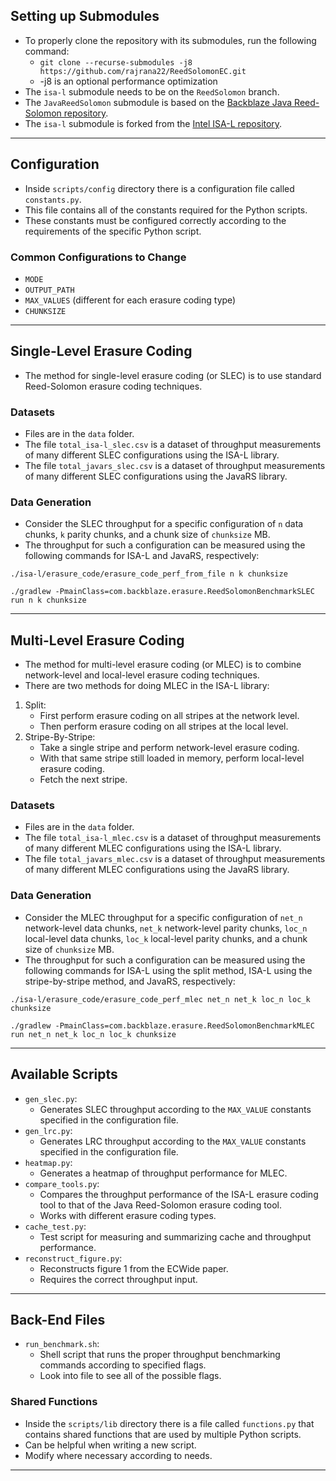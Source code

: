 
## Setting up Submodules

- To properly clone the repository with its submodules, run the following command:
    - `git clone --recurse-submodules -j8 https://github.com/rajrana22/ReedSolomonEC.git`
    -  -j8 is an optional performance optimization
- The `isa-l` submodule needs to be on the `ReedSolomon` branch.
- The `JavaReedSolomon` submodule is based on the [Backblaze Java Reed-Solomon repository](https://github.com/Backblaze/JavaReedSolomon).
- The `isa-l` submodule is forked from the [Intel ISA-L repository](https://github.com/intel/isa-l).

---

## Configuration

- Inside `scripts/config` directory there is a configuration file called `constants.py`.
- This file contains all of the constants required for the Python scripts.
- These constants must be configured correctly according to the requirements of the specific Python script.

### Common Configurations to Change

- `MODE`
- `OUTPUT_PATH`
- `MAX_VALUES` (different for each erasure coding type)
- `CHUNKSIZE`

---

## Single-Level Erasure Coding

- The method for single-level erasure coding (or SLEC) is to use standard Reed-Solomon erasure coding techniques.

### Datasets

- Files are in the `data` folder.
- The file `total_isa-l_slec.csv` is a dataset of throughput measurements of many different SLEC configurations using the ISA-L library.
- The file `total_javars_slec.csv` is a dataset of throughput measurements of many different SLEC configurations using the JavaRS library.

### Data Generation

- Consider the SLEC throughput for a specific configuration of `n` data chunks, `k` parity chunks, and a chunk size of `chunksize` MB.
- The throughput for such a configuration can be measured using the following commands for ISA-L and JavaRS, respectively:
```
./isa-l/erasure_code/erasure_code_perf_from_file n k chunksize
```
```
./gradlew -PmainClass=com.backblaze.erasure.ReedSolomonBenchmarkSLEC run n k chunksize
```

---

## Multi-Level Erasure Coding

- The method for multi-level erasure coding (or MLEC) is to combine network-level and local-level erasure coding techniques.
- There are two methods for doing MLEC in the ISA-L library:
1. Split:
    - First perform erasure coding on all stripes at the network level.
    - Then perform erasure coding on all stripes at the local level.
2. Stripe-By-Stripe:
    - Take a single stripe and perform network-level erasure coding.
    - With that same stripe still loaded in memory, perform local-level erasure coding.
    - Fetch the next stripe.


### Datasets

- Files are in the `data` folder.
- The file `total_isa-l_mlec.csv` is a dataset of throughput measurements of many different MLEC configurations using the ISA-L library.
- The file `total_javars_mlec.csv` is a dataset of throughput measurements of many different MLEC configurations using the JavaRS library.

### Data Generation

- Consider the MLEC throughput for a specific configuration of `net_n` network-level data chunks, `net_k` network-level parity chunks, `loc_n` local-level data chunks, `loc_k` local-level parity chunks, and a chunk size of `chunksize` MB.
- The throughput for such a configuration can be measured using the following commands for ISA-L using the split method, ISA-L using the stripe-by-stripe method, and JavaRS, respectively:
```
./isa-l/erasure_code/erasure_code_perf_mlec net_n net_k loc_n loc_k chunksize
```
```
./gradlew -PmainClass=com.backblaze.erasure.ReedSolomonBenchmarkMLEC run net_n net_k loc_n loc_k chunksize
```

---

## Available Scripts

- `gen_slec.py`:
  - Generates SLEC throughput according to the `MAX_VALUE` constants specified in the configuration file.
- `gen_lrc.py`:
  - Generates LRC throughput according to the `MAX_VALUE` constants specified in the configuration file.
- `heatmap.py`:
  - Generates a heatmap of throughput performance for MLEC.
- `compare_tools.py`:
  - Compares the throughput performance of the ISA-L erasure coding tool to that of the Java Reed-Solomon erasure coding tool.
  - Works with different erasure coding types.
- `cache_test.py`:
  - Test script for measuring and summarizing cache and throughput performance.
- `reconstruct_figure.py`:
  - Reconstructs figure 1 from the ECWide paper.
  - Requires the correct throughput input.

---

## Back-End Files

- `run_benchmark.sh`:
  - Shell script that runs the proper throughput benchmarking commands according to specified flags.
  - Look into file to see all of the possible flags.

### Shared Functions

- Inside the `scripts/lib` directory there is a file called `functions.py` that contains shared functions that are used by multiple Python scripts.
- Can be helpful when writing a new script.
- Modify where necessary according to needs.

---